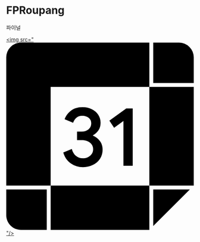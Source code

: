 # FPRoupang
파이널

<a href="버튼을 눌렀을 때 이동할 링크" target="_blank"><img src="<svg role="img" viewBox="0 0 24 24" xmlns="http://www.w3.org/2000/svg"><title>Google Calendar</title><path d="M18.316 5.684H24v12.632h-5.684V5.684zM5.684 24h12.632v-5.684H5.684V24zM18.316 5.684V0H1.895A1.894 1.894 0 0 0 0 1.895v16.421h5.684V5.684h12.632zm-7.207 6.25v-.065c.272-.144.5-.349.687-.617s.279-.595.279-.982c0-.379-.099-.72-.3-1.025a2.05 2.05 0 0 0-.832-.714 2.703 2.703 0 0 0-1.197-.257c-.6 0-1.094.156-1.481.467-.386.311-.65.671-.793 1.078l1.085.452c.086-.249.224-.461.413-.633.189-.172.445-.257.767-.257.33 0 .602.088.816.264a.86.86 0 0 1 .322.703c0 .33-.12.589-.36.778-.24.19-.535.284-.886.284h-.567v1.085h.633c.407 0 .748.109 1.02.327.272.218.407.499.407.843 0 .336-.129.614-.387.832s-.565.327-.924.327c-.351 0-.651-.103-.897-.311-.248-.208-.422-.502-.521-.881l-1.096.452c.178.616.505 1.082.977 1.401.472.319.984.478 1.538.477a2.84 2.84 0 0 0 1.293-.291c.382-.193.684-.458.902-.794.218-.336.327-.72.327-1.149 0-.429-.115-.797-.344-1.105a2.067 2.067 0 0 0-.881-.689zm2.093-1.931l.602.913L15 10.045v5.744h1.187V8.446h-.827l-2.158 1.557zM22.105 0h-3.289v5.184H24V1.895A1.894 1.894 0 0 0 22.105 0zm-3.289 23.5l4.684-4.684h-4.684V23.5zM0 22.105C0 23.152.848 24 1.895 24h3.289v-5.184H0v3.289z"/></svg>"/></a>




